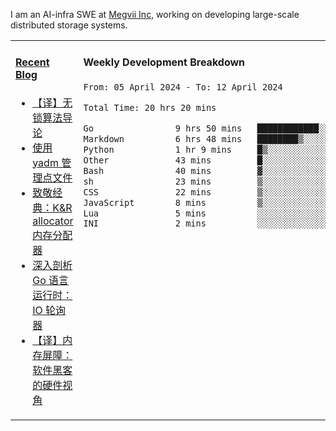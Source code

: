 I am an AI-infra SWE at [Megvii Inc](https://en.megvii.com/), working on developing large-scale distributed storage systems.

<table width="960px">
<tr>
<td valign="top" width="50%">

#### <a href="https://www.kongjun18.me" target="_blank">Recent Blog</a>

<!-- BLOG-POST-LIST:START -->
- [【译】无锁算法导论](https://kongjun18.github.io/posts/2023/07/14/)
- [使用 yadm 管理点文件](https://kongjun18.github.io/posts/2023/04/07/)
- [致敬经典：K&amp;R allocator 内存分配器](https://kongjun18.github.io/posts/2022/12/12/)
- [深入剖析 Go 语言运行时：IO 轮询器](https://kongjun18.github.io/posts/2022/11/21/)
- [【译】内存屏障：软件黑客的硬件视角](https://kongjun18.github.io/posts/2022/11/03/)
<!-- BLOG-POST-LIST:END -->

</td>
<td valign="top" width="50%">

#### Weekly Development Breakdown

<!--START_SECTION:waka-->

```txt
From: 05 April 2024 - To: 12 April 2024

Total Time: 20 hrs 20 mins

Go                9 hrs 50 mins   ████████████░░░░░░░░░░░░░   48.38 %
Markdown          6 hrs 48 mins   ████████▒░░░░░░░░░░░░░░░░   33.46 %
Python            1 hr 9 mins     █▒░░░░░░░░░░░░░░░░░░░░░░░   05.68 %
Other             43 mins         █░░░░░░░░░░░░░░░░░░░░░░░░   03.57 %
Bash              40 mins         ▓░░░░░░░░░░░░░░░░░░░░░░░░   03.29 %
sh                23 mins         ▒░░░░░░░░░░░░░░░░░░░░░░░░   01.89 %
CSS               22 mins         ▒░░░░░░░░░░░░░░░░░░░░░░░░   01.86 %
JavaScript        8 mins          ▒░░░░░░░░░░░░░░░░░░░░░░░░   00.71 %
Lua               5 mins          ░░░░░░░░░░░░░░░░░░░░░░░░░   00.47 %
INI               2 mins          ░░░░░░░░░░░░░░░░░░░░░░░░░   00.20 %
```

<!--END_SECTION:waka-->
</td>
</tr>

</table>
